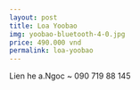 ```yaml
---
layout: post
title: Loa Yoobao
img: yoobao-bluetooth-4-0.jpg
price: 490.000 vnd
permalink: loa-yoobao
---
```

Lien he a.Ngoc ~ 090 719 88 145
